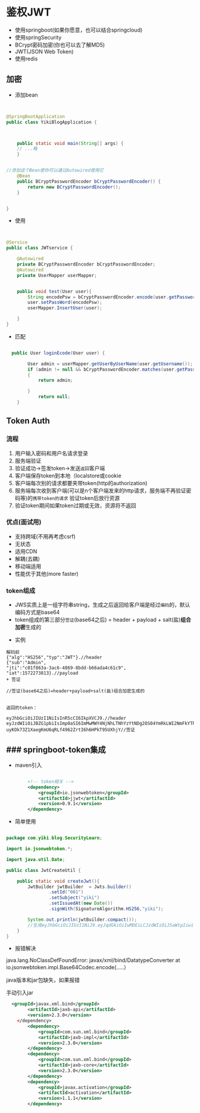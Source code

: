 # 鉴权JWT

- 使用springboot(如果你愿意，也可以结合springcloud)
- 使用springSecurity
- BCrypt密码加密(你也可以去了解MD5)
- JWT(JSON Web Token)
- 使用redis

## 加密

- 添加bean

``` java


@SpringBootApplication
public class YikiBlogApplication {



    public static void main(String[] args) {
    // ...略
    }


//添加这个Bean使你可以通过Autowired使用它
    @Bean
    public BCryptPasswordEncoder bCryptPasswordEncoder() {
        return new BCryptPasswordEncoder();
    }


}

```

- 使用

``` java


@Service
public class JWTservice {

    @Autowired
    private BCryptPasswordEncoder bCryptPasswordEncoder;
    @Autowired
    private UserMapper userMapper;


    public void test(User user){
        String encodePsw = bCryptPasswordEncoder.encode(user.getPassword());
        user.setPassWord(encodePsw);
        userMapper.InsertUser(user);

    }
}

```

- 匹配

``` java

  public User loginEcode(User user) {

        User admin = userMapper.getUserByUserName(user.getUsername());
        if (admin != null && bCryptPasswordEncoder.matches(user.getPassword(), admin.getPassword()))
        {
            return admin;

        }
            return null;
    }

```



## Token Auth

### 流程
1. 用户输入密码和用户名请求登录
2. 服务端验证
3. 验证成功->签发token->发送`返回`客户端
4. 客户端保存token到本地（localstore或cookie
5. 客户端每次别的请求都要夹带token(http的authorization)
6. 服务端每次收到客户端(可以是n个客户端发来的http请求，服务端不再验证密码等)的`携带token的请求` 验证token后放行资源
7. 验证token期间如果token过期或无效，资源将不返回

### 优点(面试用)
- 支持跨域(不用再考虑csrf)
- 无状态
- 适用CDN
- 解耦(去耦)
- 移动端适用
- 性能优于其他(more faster)

### token组成

+ JWS实质上是一组字符串string，生成之后返回给客户端是经过`编码`的，默认编码方式是base64
+ token组成的第三部分`签证`(base64之后) = header + payload + salt(盐)**组合加密**生成的  



- 实例

```
解码前
{"alg":"HS256","typ":"JWT"}.//header
{"sub":"Admin",
"jti":"c01f863a-3ac6-4869-8bdd-b66ada4c61c9",
"iat":1572273813}.//payload
+ 签证

//签证(base64之后)=header+payload+salt(盐)组合加密生成的


返回的token：

eyJhbGciOiJIUzI1NiIsInR5cCI6IkpXVCJ9.//header
eyJzdWIiOiJBZG1pbiIsImp0aSI6ImMwMWY4NjNhLTNhYzYtNDg2OS04YmRkLWI2NmFkYTRjNjFjOSIsImlhdCI6MTU3MjI3MzgxM30=.//payload
uyKOk73Z1XaegKmU6qRLf4962ZrtI6h6HPkT95UXhjY//签证

```

## ### springboot-token集成

- maven引入

``` xml

        <!-- token相关 -->
        <dependency>
            <groupId>io.jsonwebtoken</groupId>
            <artifactId>jjwt</artifactId>
            <version>0.9.1</version>
        </dependency>

```
- 简单使用

``` java

package com.yiki.blog.SecurityLearn;

import io.jsonwebtoken.*;

import java.util.Date;

public class JwtCreateUtil {

    public static void createJwt(){
        JwtBuilder jwtBuilder  = Jwts.builder()
                .setId("001")
                .setSubject("yiki")
                .setIssuedAt(new Date())
                .signWith(SignatureAlgorithm.HS256,"yiki");

        System.out.println(jwtBuilder.compact());
        //生成eyJhbGciOiJIUzI1NiJ9.eyJqdGkiOiIwMDEiLCJzdWIiOiJ5aWtpIiwiaWF0IjoxNTcyNDI4MDQ2fQ.URckZ1ZyURG1h67wvqk6HsH_rjTjCjnWbHqrQwtEg40
    }
}


```

- 报错解决

java.lang.NoClassDefFoundError: javax/xml/bind/DatatypeConverter at io.jsonwebtoken.impl.Base64Codec.encode(.....）

  java版本和jar包缺失，如果报错

  手动引入jar

  ``` xml
    <groupId>javax.xml.bind</groupId>
          <artifactId>jaxb-api</artifactId>
          <version>2.3.0</version>
      </dependency>
          <dependency>
              <groupId>com.sun.xml.bind</groupId>
              <artifactId>jaxb-impl</artifactId>
              <version>2.3.0</version>
          </dependency>
          <dependency>
              <groupId>com.sun.xml.bind</groupId>
              <artifactId>jaxb-core</artifactId>
              <version>2.3.0</version>
          </dependency>
          <dependency>
              <groupId>javax.activation</groupId>
              <artifactId>activation</artifactId>
              <version>1.1.1</version>
          </dependency>
  ```

  











